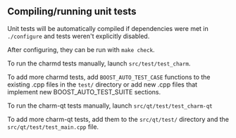 Compiling/running unit tests
------------------------------------

Unit tests will be automatically compiled if dependencies were met in `./configure`
and tests weren't explicitly disabled.

After configuring, they can be run with `make check`.

To run the charmd tests manually, launch `src/test/test_charm`.

To add more charmd tests, add `BOOST_AUTO_TEST_CASE` functions to the existing
.cpp files in the `test/` directory or add new .cpp files that
implement new BOOST_AUTO_TEST_SUITE sections.

To run the charm-qt tests manually, launch `src/qt/test/test_charm-qt`

To add more charm-qt tests, add them to the `src/qt/test/` directory and
the `src/qt/test/test_main.cpp` file.
